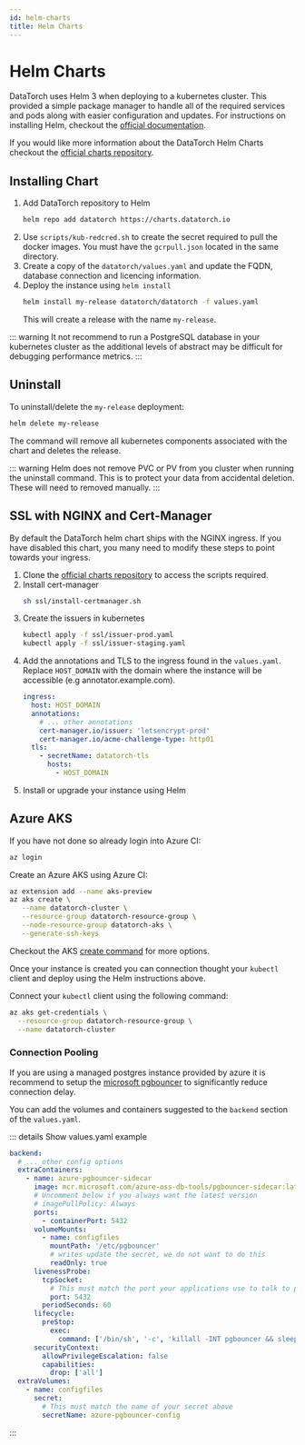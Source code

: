 ```yaml
---
id: helm-charts
title: Helm Charts
---
```


<CenteredImage src="/helm.png" width="25%" />

# Helm Charts

DataTorch uses Helm 3 when deploying to a kubernetes cluster. This provided a
simple package manager to handle all of the required services and pods along
with easier configuration and updates. For instructions on installing Helm,
checkout the [official documentation](https://helm.sh/docs/intro/install/).

If you would like more information about the DataTorch Helm Charts checkout the
[official charts repository](https://github.com/datatorch/helm-charts).

## Installing Chart

1. Add DataTorch repository to Helm
   ```bash
   helm repo add datatorch https://charts.datatorch.io
   ```
2. Use `scripts/kub-redcred.sh` to create the secret required to pull the docker
   images. You must have the `gcrpull.json` located in the same directory.
3. Create a copy of the `datatorch/values.yaml` and update the FQDN, database
   connection and licencing information.
4. Deploy the instance using `helm install`
   ```bash
   helm install my-release datatorch/datatorch -f values.yaml
   ```
   This will create a release with the name `my-release`.

::: warning
It not recommend to run a PostgreSQL database in your kubernetes
cluster as the additional levels of abstract may be difficult for debugging
performance metrics.
:::

## Uninstall

To uninstall/delete the `my-release` deployment:

```bash
helm delete my-release
```

The command will remove all kubernetes components associated with the chart and
deletes the release.

::: warning
Helm does not remove PVC or PV from you cluster when running the uninstall
command. This is to protect your data from accidental deletion. These will
need to removed manually.
:::

## SSL with NGINX and Cert-Manager

By default the DataTorch helm chart ships with the NGINX ingress. If you have
disabled this chart, you many need to modify these steps to point towards your
ingress.

1. Clone the [official charts
   repository](https://github.com/datatorch/helm-charts) to access the scripts
   required.
2. Install cert-manager
   ```bash
   sh ssl/install-certmanager.sh
   ```
3. Create the issuers in kubernetes
   ```bash
   kubectl apply -f ssl/issuer-prod.yaml
   kubectl apply -f ssl/issuer-staging.yaml
   ```
4. Add the annotations and TLS to the ingress found in the `values.yaml`.
   Replace `HOST_DOMAIN` with the domain where the instance will be accessible
   (e.g annotator.example.com).
   ```yaml
   ingress:
     host: HOST_DOMAIN
     annotations:
       # ... other annotations
       cert-manager.io/issuer: 'letsencrypt-prod'
       cert-manager.io/acme-challenge-type: http01
     tls:
       - secretName: datatorch-tls
         hosts:
           - HOST_DOMAIN
   ```
5. Install or upgrade your instance using Helm

## Azure AKS

If you have not done so already login into Azure CI:

```bash
az login
```

Create an Azure AKS using Azure CI:

```bash
az extension add --name aks-preview
az aks create \
   --name datatorch-cluster \
   --resource-group datatorch-resource-group \
   --node-resource-group datatorch-aks \
   --generate-ssh-keys
```

Checkout the AKS [create
command](https://docs.microsoft.com/en-us/cli/azure/aks?view=azure-cli-latest#az-aks-create)
for more options.

Once your instance is created you can connection thought your `kubectl` client
and deploy using the Helm instructions above.

Connect your `kubectl` client using the following command:

```bash
az aks get-credentials \
  --resource-group datatorch-resource-group \
  --name datatorch-cluster
```

### Connection Pooling

If you are using a managed postgres instance provided by azure it is recommend
to setup the [microsoft
pgbouncer](https://hub.docker.com/_/microsoft-azure-oss-db-tools-pgbouncer-sidecar)
to significantly reduce connection delay.

You can add the volumes and containers suggested to the `backend` section of the
`values.yaml`.

::: details Show values.yaml example

```yaml
backend:
  # ... other config options
  extraContainers:
    - name: azure-pgbouncer-sidecar
      image: mcr.microsoft.com/azure-oss-db-tools/pgbouncer-sidecar:latest
      # Uncomment below if you always want the latest version
      # imagePullPolicy: Always
      ports:
        - containerPort: 5432
      volumeMounts:
        - name: configfiles
          mountPath: '/etc/pgbouncer'
          # writes update the secret, we do not want to do this
          readOnly: true
      livenessProbe:
        tcpSocket:
          # This must match the port your applications use to talk to postgres
          port: 5432
        periodSeconds: 60
      lifecycle:
        preStop:
          exec:
            command: ['/bin/sh', '-c', 'killall -INT pgbouncer && sleep 120']
      securityContext:
        allowPrivilegeEscalation: false
        capabilities:
          drop: ['all']
  extraVolumes:
    - name: configfiles
      secret:
        # This must match the name of your secret above
        secretName: azure-pgbouncer-config
```

:::
